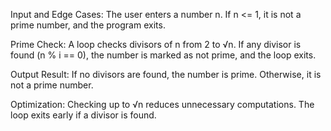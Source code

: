 Input and Edge Cases:
The user enters a number n.
If n <= 1, it is not a prime number, and the program exits.

Prime Check:
A loop checks divisors of n from 2 to √n.
If any divisor is found (n % i == 0), the number is marked as not prime, and the loop exits.

Output Result:
If no divisors are found, the number is prime.
Otherwise, it is not a prime number.

Optimization:
Checking up to √n reduces unnecessary computations.
The loop exits early if a divisor is found.
